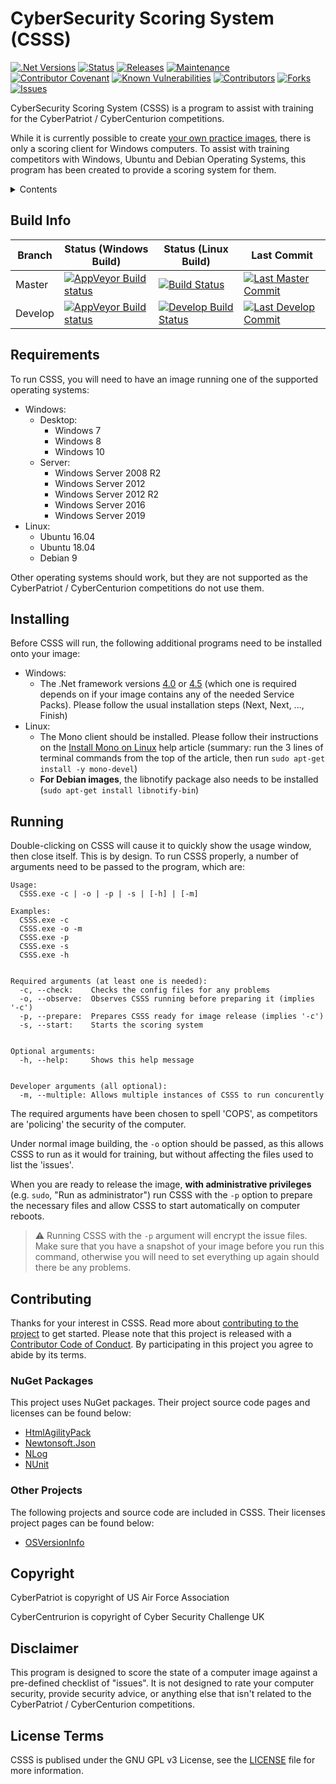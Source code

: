 # CyberSecurity Scoring System (CSSS)

[![.Net Versions](https://img.shields.io/badge/.Net%20Versions-4.0|4.5|4.6|4.7|4.8-blue.svg)]()
[![Status](https://img.shields.io/badge/status-Pre%20Release-red.svg)]()
[![Releases](https://img.shields.io/github/v/release/stuajnht/CSSS?include_prereleases)]()
[![Maintenance](https://img.shields.io/maintenance/yes/2019.svg)]()
[![Contributor Covenant](https://img.shields.io/badge/Contributor%20Covenant-v1.4%20adopted-ff69b4.svg)](CODE_OF_CONDUCT.md)
[![Known Vulnerabilities](https://snyk.io/test/github/stuajnht/CSSS/badge.svg?targetFile=CSSS.sln)](https://snyk.io/test/github/stuajnht/CSSS?targetFile=CSSS.sln)
[![Contributors](https://img.shields.io/github/contributors/stuajnht/CSSS.svg)]()
[![Forks](https://img.shields.io/github/forks/stuajnht/CSSS.svg)](https://github.com/stuajnht/CSSS/network/members)
[![Issues](https://img.shields.io/github/issues/stuajnht/CSSS.svg)](https://github.com/stuajnht/CSSS/issues)

CyberSecurity Scoring System (CSSS) is a program to assist with training for the CyberPatriot / CyberCenturion competitions.

While it is currently possible to create [your own practice images](https://www.uscyberpatriot.org/competition/training-materials/practice-images), there is only a scoring client for Windows computers. To assist with training competitors with Windows, Ubuntu and Debian Operating Systems, this program has been created to provide a scoring system for them.

<details>
  <summary>Contents</summary>

  * [Build Info](#build-info)
  * [Requirements](#requirements)
  * [Installing](#installing)
  * [Running](#running)
  * [Contributing](#contributing)
  * [License Terms](#license-terms)
    * [NuGet Packages](#nuget-packages)
    * [Other Projects](#other-projects)
  * [Copyright](#copyright)
  * [Disclaimer](#disclaimer)
</details>

## Build Info
|Branch|Status (Windows Build)|Status (Linux Build)|Last Commit|
|---|---|---|---|
|Master|[![AppVeyor Build status](https://img.shields.io/appveyor/ci/stuajnht/CSSS?label=AppVeyor%20Build)](https://ci.appveyor.com/project/stuajnht/csss)|[![Build Status](https://img.shields.io/travis/stuajnht/CSSS.svg?label=Travis%20Build)](https://travis-ci.org/stuajnht/CSSS)|[![Last Master Commit](https://img.shields.io/github/last-commit/stuajnht/CSSS.svg)]()
|Develop|[![AppVeyor Build status](https://img.shields.io/appveyor/ci/stuajnht/CSSS/develop?label=AppVeyor%20Build)](https://ci.appveyor.com/project/stuajnht/csss/history?branch=develop)|[![Develop Build Status](https://img.shields.io/travis/stuajnht/CSSS/develop?label=Travis%20Build)](https://travis-ci.org/stuajnht/CSSS/branches)|[![Last Develop Commit](https://img.shields.io/github/last-commit/stuajnht/CSSS/develop.svg)]()

## Requirements
To run CSSS, you will need to have an image running one of the supported operating systems:
  * Windows:
    * Desktop:
      * Windows 7
      * Windows 8
      * Windows 10
    * Server:
      * Windows Server 2008 R2
      * Windows Server 2012
      * Windows Server 2012 R2
      * Windows Server 2016
      * Windows Server 2019
  * Linux:
    * Ubuntu 16.04
    * Ubuntu 18.04
    * Debian 9

Other operating systems should work, but they are not supported as the CyberPatriot / CyberCenturion competitions do not use them.

## Installing
Before CSSS will run, the following additional programs need to be installed onto your image:
  * Windows:
    * The .Net framework versions [4.0](https://www.microsoft.com/en-gb/download/details.aspx?id=17718) or [4.5](https://www.microsoft.com/en-gb/download/details.aspx?id=42642) (which one is required depends on if your image contains any of the needed Service Packs). Please follow the usual installation steps (Next, Next, ..., Finish)
  * Linux:
    * The Mono client should be installed. Please follow their instructions on the [Install Mono on Linux](http://www.mono-project.com/docs/getting-started/install/linux/) help article (summary: run the 3 lines of terminal commands from the top of the article, then run `sudo apt-get install -y mono-devel`)
    * __For Debian images__, the libnotify package also needs to be installed (`sudo apt-get install libnotify-bin`)

## Running
Double-clicking on CSSS will cause it to quickly show the usage window, then close itself. This is by design. To run CSSS properly, a number of arguments need to be passed to the program, which are:
```
Usage:
  CSSS.exe -c | -o | -p | -s | [-h] | [-m]

Examples:
  CSSS.exe -c
  CSSS.exe -o -m
  CSSS.exe -p
  CSSS.exe -s
  CSSS.exe -h


Required arguments (at least one is needed):
  -c, --check:    Checks the config files for any problems
  -o, --observe:  Observes CSSS running before preparing it (implies '-c')
  -p, --prepare:  Prepares CSSS ready for image release (implies '-c')
  -s, --start:    Starts the scoring system


Optional arguments:
  -h, --help:     Shows this help message


Developer arguments (all optional):
  -m, --multiple: Allows multiple instances of CSSS to run concurently
```

The required arguments have been chosen to spell 'COPS', as competitors are 'policing' the security of the computer.

Under normal image building, the `-o` option should be passed, as this allows CSSS to run as it would for training, but without affecting the files used to list the 'issues'.

When you are ready to release the image, __with administrative privileges__ (e.g. `sudo`, "Run as administrator") run CSSS with the `-p` option to prepare the necessary files and allow CSSS to start automatically on computer reboots.
> :warning: Running CSSS with the `-p` argument will encrypt the issue files. Make sure that you have a snapshot of your image before you run this command, otherwise you will need to set everything up again should there be any problems.

## Contributing
Thanks for your interest in CSSS. Read more about [contributing to the project](CONTRIBUTING.md) to get started.
Please note that this project is released with a [Contributor Code of Conduct](#CODE_OF_CONDUCT.md). By participating in this project you agree to abide by its terms.

### NuGet Packages
This project uses NuGet packages. Their project source code pages and licenses can be found below:
* [HtmlAgilityPack](https://htmlagilitypack.codeplex.com/)
* [Newtonsoft.Json](http://www.newtonsoft.com/json)
* [NLog](http://nlog-project.org/)
* [NUnit](https://www.nunit.org/)

### Other Projects
The following projects and source code are included in CSSS. Their licenses project pages can be found below:
* [OSVersionInfo](https://www.codeproject.com/Articles/73000/Getting-Operating-System-Version-Info-Even-for-Win)

## Copyright
CyberPatriot is copyright of US Air Force Association

CyberCentrurion is copyright of Cyber Security Challenge UK

## Disclaimer
This program is designed to score the state of a computer image against a pre-defined checklist of "issues". It is not designed to rate your computer security, provide security advice, or anything else that isn't related to the CyberPatriot / CyberCenturion competitions.

## License Terms
CSSS is publised under the GNU GPL v3 License, see the [LICENSE](LICENSE.md) file for more information.
